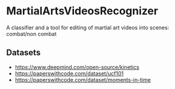 # MartialArtsVideosRecognizer
A classifier and a tool for editing of martial art videos into scenes: combat/non combat


## Datasets

 - https://www.deepmind.com/open-source/kinetics
 - https://paperswithcode.com/dataset/ucf101
 - https://paperswithcode.com/dataset/moments-in-time
